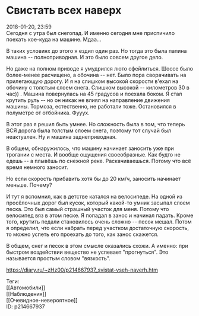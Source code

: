 Свистать всех наверх
=====================

   
 2018-01-20, 23:59   
  Сегодня с утра был снегопад. И именно сегодня мне приспичило поехать кое-куда на машине. Мдаа...   
   
 В таких условиях до этого я ездил один раз. Но тогда это была папина машина -- полноприводная. И это было совсем другое дело.   
   
 Но даже на полном приводе я умудрился люто сфейлиться. Шоссе было более-менее расчищено, а обочина -- нет. Было пора сворачивать на прилегающую дорогу. И я на слишком высокой скорости в'ехал на обочину с толстым слоем снега. Слишком высокой -- километров 30 в час)) . Машина повернулась на 45 градусов и поехала боком. Я стал крутить руль -- но он никак не влиял на направление движения машины. Тормоза, естественно, не работали тоже. Остановился в полуметре от отбойника. Фууух.   
   
 В этот раз я решил быть умнее. Но сложность была в том, что теперь ВСЯ дорога была толстым слоем снега, поэтому тот случай был неактуален. Ну и машина заднеприводная.   
   
 В общем, обнаружилось, что машину начинает заносить уже при трогании с места. И вообще ощущения своеобразные. Как будто не едешь -- а плывёшь по снежной реке. Раскачиваешься. Потому что всё время немного заносит.   
   
 Но если скорость прибавить хотя бы до 20 км/ч, заносить начинает меньше. Почему?   
   
 И тут я вспомнил, как в детстве катался на велосипеде. На одной из просёлочных дорог был кусок, который какой-то умник засыпал слоем песка. Это был самый страшный участок для меня. Потому что велосипед вяз в этом песке. Я попадал в занос и начинал падать. Кроме того, крутить педали становилось очень сложно -- песок мешал. Потом я определил, что если набрать перед участком достаточную скорость, то можно успеть его проехать до того, как занос скажется.   
   
 В общем, снег и песок в этом смысле оказались схожи. А именно: при быстром воздействии вещество не успевает "прогнуться". Это называется простым словом "вязкость".   
    
 <https://diary.ru/~zHz00/p214667937_svistat-vseh-naverh.htm>   
   
 Теги:   
 [[Автомобили]]   
 [[Наблюдения]]   
 [[Очевидное-невероятное]]   
 ID: p214667937